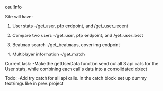 osu!Info

Site will have:

1) User stats 
    -/get_user, pfp endpoint, and /get_user_recent

2) Compare two users
    -/get_user, pfp endpoint, and /get_user_best

3) Beatmap search
    -/get_beatmaps, cover img endpoint

4) Multiplayer information
    -/get_match


Current task:
    -Make the getUserData function send out all 3 api calls for the User stats, while combining each call's data into a consolidated object


Todo:
    -Add try catch for all api calls. In the catch block, set up dummy text/imgs like in prev. project



